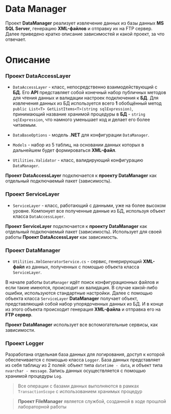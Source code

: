 # Data Manager
Проект **DataManager** реализует извлечение данных из базы данных **MS SQL Server**, генерацию **XML-файлов** и отправку их на FTP сервер. Далее приведено кратко описание зависимостей и какой проект, за что отвечает.

# Описание

### Проект DataAccessLayer
* `DataAccessLayer` - класс, непосредственно взаимодействующий с **БД**. Его **API** представляет собой конечный набор публичных методов для чтения данных и валидации настроек подключения к **БД**. Для извлечения данных из БД используется всего **1** обобщённый метод `public List<T> GetListItems<T>(string sqlExpression)`, принимающий название хранимой процедуры в **БД** - `string sqlExpression`, что намного уменьшает код и делает его более читаемым.

* `DataBaseOptions` - модель **.NET** для конфигурации `DataManager`.

* `Models` -  набор из 5 таблиц, на основании данных которых в дальнейшем будет формироваться **XML-файл**.

* `Utilities.Validator` - класс, валидирующий конфигурацию `DataManager`.

**Проект DataAccessLayer** подключается к **проекту DataManager** как отдельный подключаемый пакет (зависимость).

### Проект ServiceLayer
* `ServiceLayer` - класс, работающий с данными, уже на более высоком уровне. Компонует все полученные данные из БД, используя объект класса `DataAccessLayer`.

**Проект ServiceLayer** подключается к **проекту DataManager** как отдельный подключаемый пакет (зависимость). Использует для своей работы **Проект DataAccessLayer** как зависимость.

### Проект DataManager

* `Utilities.XmlGeneratorService.cs` - сервис, генерирующий **XML-файл** из данных, полученных с помощью объекта класса `ServiceLayer`.

В начале работы `DataManager` идёт поиск конфигурационных файлов и если такие имеются, происходит их валидация. В случае какой-либо ошибки, используются стандартные настройки. Далее с помощью объекта класса `ServiceLayer` **DataManager** получает объект, представляющий собой набор упорядоченных данных из БД. И в конце из этого объекта происходит генерация **XML-файла** и отправка его на **FTP сервер**.

**Проект DataManager** использует все вспомогательные сервисы, как зависимости.

### Проект Logger

Разработана отдельная база данных для логирования, доступ к которой обеспечивается с помощью класса `Logger`. База данных представляет из себя таблицу из 2 полей: объект типа `datetime - data`, и объект типа `nvarchar - message`. Запись данных осуществляется с помощью хранимой процедуры `Log`.

> Все операции с базами данных выполняются в рамках `TransactionScope` с использованием хранимых процедур 

> **Проект FileManager** является службой, созданной в ходе прошлой лабораторной работы



